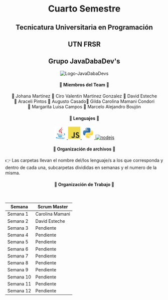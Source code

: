 <h1 align="center">Cuarto Semestre</h1>
<h2 align="center">Tecnicatura Universitaria en Programación</h2>
<h2 align="center">UTN FRSR</h2>
<h2 align="center">Grupo JavaDabaDev's</h2>
<p align="center">
  <img 
src="https://camo.githubusercontent.com/69285f6bcec148b7811b634b4bbfdcb729dad910a0fcf0879342d29e7dbd8ad2/68747470733a2f2f692e6962622e636f2f734b7444364a772f63726f702d6a646576732e706e67" alt="Logo-JavaDabaDevs">
</p>

<h4 align="center">💠 Miembros del Team 💠</h4>

<p align="center">🔹 Johana Martínez 🔹 Ciro Valentin Martinez Gonzalez 🔹 David Esteche <br>🔹 Araceli Pintos 🔹 Augusto Casado🔹 Gilda Carolina Mamani Condori <br>🔹 Margarita Luisa Campos 🔹 Marcelo Alejandro Boujón</p>

<h4 align="center">💠 Lenguajes 💠</h4>

<p align="center"> 
  <a href="https://www.java.com" target="_blank" rel="noreferrer"> 
    <img src="https://raw.githubusercontent.com/devicons/devicon/master/icons/java/java-original.svg" alt="java" width="40" height="40"/>
  </a>
  <a href="https://developer.mozilla.org/en-US/docs/Web/JavaScript" target="_blank" rel="noreferrer">
    <img src="https://raw.githubusercontent.com/devicons/devicon/master/icons/javascript/javascript-original.svg" alt="javascript" width="40" height="40"/>
  </a>
  <a href="https://www.python.org" target="_blank" rel="noreferrer">
    <img src="https://raw.githubusercontent.com/devicons/devicon/master/icons/python/python-original.svg" alt="python" width="40" height="40"/>
  </a>
  <a href="https://nodejs.org/es" target="_blank" rel="noreferrer">
    <img src="https://nodejs.org/static/images/logo.svg" alt="nodejs" width="60" height="60"/>
  </a> 
  <!-- CON ESTE CÓDIGO PODEMOS SEGUIR AGREGANDO ICONOS
  <a href="" target="_blank" rel="noreferrer"> 
    <img src="" alt="" width="40" height="40"/>
  </a>
  -->
</p>

<h4 align="center">💠 Organización de archivos 💠</h4>

👉 Las carpetas llevan el nombre del/los lenguaje/s a los que corresponda y dentro de cada una, subcarpetas divididas en semanas y el numero de la misma.

<h4 align="center">💠 Organización de Trabajo 💠</h4><br>

| Semana | Scrum Master |
|--------|--------------|
|Semana 1|Carolina Mamani|
|Semana 2|David Esteche|
|Semana 3|Pendiente|
|Semana 4|Pendiente|
|Semana 5|Pendiente|
|Semana 6|Pendiente|
|Semana 7|Pendiente|
|Semana 8|Pendiente|
|Semana 9|Pendiente|
|Semana 10|Pendiente|
|Semana 11|Pendiente|
|Semana 12|Pendiente|





